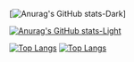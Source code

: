 

[![Anurag's GitHub stats-Dark](https://github-readme-stats.vercel.app/api?username=hootan-rocky&show_icons=true&theme=dark#gh-dark-mode-only)]


[![Anurag's GitHub stats-Light](https://github-readme-stats.vercel.app/api?username=hootan-rocky&show_icons=true&theme=default#gh-light-mode-only)](https://github.com/anuraghazra/github-readme-stats#gh-light-mode-only)


[![Top Langs](https://github-readme-stats.vercel.app/api/top-langs/?username=hootan-rocky&theme=dark)](https://github.com/anuraghazra/github-readme-stats#gh-dark-mode-only)
[![Top Langs](https://github-readme-stats.vercel.app/api/top-langs/?username=hootan-rocky&theme=default)](https://github.com/anuraghazra/github-readme-stats#gh-light-mode-only)

